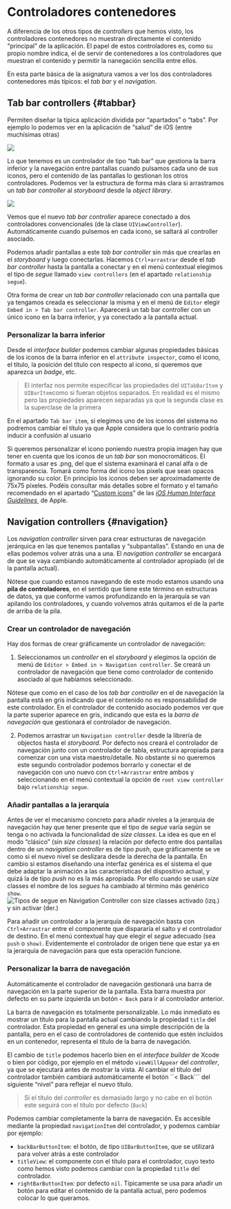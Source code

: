 # Controladores contenedores

A diferencia de los otros tipos de *controllers* que hemos visto, los controladores contenedores no muestran directamente el contenido “principal” de la aplicación. El papel de estos controladores es, como su propio nombre indica,  el de servir de contenedores a los controladores que muestran el contenido y permitir la nanegación sencilla entre ellos.

En esta parte básica de la asignatura vamos a ver los dos controladores contenedores más típicos: el *tab bar* y el *navigation*.

## Tab bar controllers {#tabbar}

Permiten diseñar la típica aplicación dividida por “apartados” o “tabs”. Por ejemplo lo podemos ver en la aplicación de “salud” de iOS (entre muchísimas otras)

![](images/DraggedImage.png)

Lo que tenemos es un controlador de tipo “tab bar” que gestiona la barra inferior y la navegación entre pantallas cuando pulsamos cada uno de sus iconos, pero el contenido de las pantallas lo gestionan los otros controladores. Podemos ver la estructura de forma más clara si arrastramos un *tab bar controller* al *storyboard* desde la *object library*.

![](images/DraggedImage-1.png)

Vemos que el nuevo *tab bar controller* aparece conectado a dos controladores convencionales (de la clase `UIViewController`). Automáticamente cuando pulsemos en cada icono, se saltará al controller asociado.

Podemos añadir pantallas a este *tab bar controller* sin más que crearlas en el *storyboard* y luego conectarlas. Hacemos `Ctrl+arrastrar` desde el *tab bar controller* hasta la pantalla a conectar y en el menú contextual elegimos el tipo de *segue* llamado `view controllers` (en el apartado `relationship segue`).

Otra forma de crear un *tab bar controller* relacionado con una pantalla que ya tengamos creada es seleccionar la misma y en el menú de `Editor` elegir `Embed in > Tab bar controller`. Aparecerá un tab bar controller con un único icono en la barra inferior, y ya conectado a la pantalla actual. 

### Personalizar la barra inferior

Desde el *interface builder* podemos cambiar algunas propiedades básicas de los iconos de la barra inferior en el `attribute inspector`, como el icono, el título, la posición del título con respecto al icono, si queremos que aparezca un *badge*, etc.

> El interfaz nos permite especificar las propiedades del `UITabBarItem` y `UIBarItem`como si fueran objetos separados. En realidad es el mismo pero las propiedades aparecen separadas ya que la segunda clase es la superclase de la primera

En el apartado `Tab bar item`, si elegimos uno de los iconos del sistema no podremos cambiar el título ya que Apple considera que lo contrario podría inducir a confusión al usuario

Si queremos personalizar el icono poniendo nuestra propia imagen hay que tener en cuenta que los iconos de un *tab bar* son monocromáticos. El formato a usar es .png, del que el sistema examinará el canal alfa o de transparencia. Tomará como forma del icono los pixels que sean opacos ignorando su color. En principio los iconos deben ser aproximadamente de 75x75 píxeles. Podéis consultar más detalles sobre el formato y el tamaño recomendado en el apartado “[Custom icons](https://developer.apple.com/ios/human-interface-guidelines/icons-and-images/custom-icons/)”  de las *[iOS Human Interface Guidelines ](https://developer.apple.com/ios/human-interface-guidelines/overview/themes/)* de Apple.

## Navigation controllers {#navigation}

Los *navigation controller* sirven para crear estructuras de navegación jerárquica en las que tenemos pantallas y “subpantallas”. Estando en una de ellas podemos volver atrás una a una. El *navigation controller* se encargará de que se vaya cambiando automáticamente al controlador apropiado (el de la pantalla actual).

Nótese que cuando estamos navegando de este modo estamos usando una **pila de controladores**, en el sentido que tiene este término en estructuras de datos, ya que conforme vamos profundizando en la jerarquía se van apilando los controladores, y cuando volvemos atrás quitamos el de la parte de arriba de la pila.

### Crear un controlador de navegación

Hay dos formas de crear gráficamente un controlador de navegación:

1) Seleccionamos un *controller* en el *storyboard* y elegimos la opción de menú de `Editor > Embed in > Navigation controller`. Se creará un controlador de navegación que tiene como controlador de contenido asociado al que habíamos seleccionado.

Nótese que como en el caso de los *tab bar controller* en el de navegación la pantalla está en gris indicando que el contenido no es responsabilidad de este controlador. En el controlador de contenido asociado podemos ver que la parte superior aparece en gris, indicando que esta es la *barra de navegación* que gestionará el controlador de navegación.

2) Podemos arrastrar un `Navigation controller` desde la librería de objectos hasta el *storyboard*. Por defecto nos creará el controlador de navegación junto con un controlador de tabla, estructura apropiada para comenzar con una vista maestro/detalle. No obstante si no queremos este segundo controlador podemos borrarlo y conectar el de navegación con uno nuevo con `Ctrl+Arrastrar` entre ambos y seleccionando en el menú contextual la opción de `root view controller` bajo `relationship segue`. 


### Añadir pantallas a la jerarquía


Antes de ver el mecanismo concreto para añadir niveles a la jerarquía de navegación hay que tener presente que el tipo de *segue* varía según se tenga o no activada la funcionalidad de *size classes*. La idea es que en el modo “clásico” (sin *size classes*) la relación por defecto entre dos pantallas dentro de un *navigation controller* es de tipo *push*, que gráficamente se ve como si el nuevo nivel se deslizara desde la derecha de la pantalla. En cambio si estamos diseñando una interfaz genérica es el sistema el que debe adaptar la animación a las características del dispositivo actual, y quizá la de tipo *push* no es la más apropiada. Por ello cuando se usan *size* classes el nombre de los *segues* ha cambiado al término más genérico `show`.
![](images/tipos_segue.png "Tipos de segue en Navigation Controller con size classes activado (izq.) y sin activar (der.)")

Para añadir un controlador a la jerarquía de navegación basta con `Ctrl+Arrastrar` entre el componente que dispararía el salto y el controlador de destino. En el menú contextual hay que elegir el *segue* adecuado (sea `push` o `show)`. Evidentemente el controlador de origen tiene que estar ya en la jerarquía de navegación para que esta operación funcione.

### Personalizar la barra de navegación

Automáticamente el controlador de navegación gestionará una barra de navegación en la parte superior de la pantalla. Esta barra muestra por defecto en su parte izquierda un botón `< Back` para ir al controlador anterior. 

La barra de navegación es totalmente personalizable. Lo más inmediato es mostrar un título para la pantalla actual cambiando la propiedad `title` del controlador. Esta propiedad en general es una simple descripción de la pantalla, pero en el caso de controladores de contenido que estén incluidos en un contenedor, representa el título de la barra de navegación.

El cambio de `title` podemos hacerlo bien en el *interface builder* de Xcode o bien por código, por ejemplo en el método `viewWillAppear` del *controller*, ya que se ejecutará antes de mostrar la vista. Al cambiar el título del controlador también cambiará automáticamente el botón ``< Back``` del siguiente “nivel” para reflejar el nuevo título.

> Si el título del *controller* es demasiado largo y no cabe en el botón este seguirá con el título por defecto (`Back`)

Podemos cambiar completamente la barra de navegación. Es accesible mediante la propiedad `navigationItem` del controlador, y podemos cambiar por ejemplo:

- `backBarButtonItem`: el botón, de tipo `UIBarButtonItem`, que se utilizará para volver atrás a este controlador
- `titleView`: el componente con el título para el controlador, cuyo texto como hemos visto podemos cambiar con la propiedad `title` del controlador.
- `rightBarButtonItem`: por defecto `nil`. Típicamente se usa para añadir un botón para editar el contenido de la pantalla actual, pero podemos colocar lo que queramos.